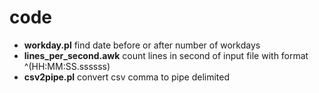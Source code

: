 # code

+ **workday.pl** find date before or after number of workdays  
+ **lines_per_second.awk** count lines in second of input file with format ^(HH:MM:SS.ssssss)  
+ **csv2pipe.pl** convert csv comma to pipe delimited  
